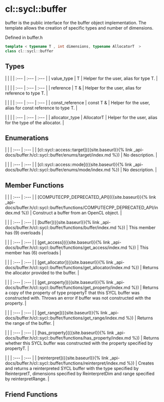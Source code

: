 ---
---
# cl::sycl::buffer

buffer is the public interface for the buffer object implementation. The template allows the creation of specific types and number of dimensions. 

Defined in buffer.h

```cpp
template < typename T , int dimensions, typename AllocatorT  >
class cl::sycl::buffer
```

## Types

   |   |   |
| :--- | :--- | :--- |
| value_type | T | Helper for the user, alias for type T.  |

   |   |   |
| :--- | :--- | :--- |
| reference | T & | Helper for the user, alias for reference to type T.  |

   |   |   |
| :--- | :--- | :--- |
| const_reference | const T & | Helper for the user, alias for const reference to type T.  |

   |   |   |
| :--- | :--- | :--- |
| allocator_type | AllocatorT | Helper for the user, alias for the type of the allocator.  |

## Enumerations

   |   |
| :--- | :--- |
| [cl::sycl::access::target]({{site.baseurl}}{% link _api-docs/buffer.h/cl::sycl::buffer/enums/target/index.md %}) | No description. |

   |   |
| :--- | :--- |
| [cl::sycl::access::mode]({{site.baseurl}}{% link _api-docs/buffer.h/cl::sycl::buffer/enums/mode/index.md %}) | No description. |

## Member Functions

   |   |
| :--- | :--- |
| [COMPUTECPP_DEPRECATED_API]({{site.baseurl}}{% link _api-docs/buffer.h/cl::sycl::buffer/functions/COMPUTECPP_DEPRECATED_API/index.md %}) | Construct a buffer from an OpenCL object.  |

   |   |
| :--- | :--- |
| [buffer]({{site.baseurl}}{% link _api-docs/buffer.h/cl::sycl::buffer/functions/buffer/index.md %}) | This member has (9) overloads |

   |   |
| :--- | :--- |
| [get_access]({{site.baseurl}}{% link _api-docs/buffer.h/cl::sycl::buffer/functions/get_access/index.md %}) | This member has (6) overloads |

   |   |
| :--- | :--- |
| [get_allocator]({{site.baseurl}}{% link _api-docs/buffer.h/cl::sycl::buffer/functions/get_allocator/index.md %}) | Returns the allocator provided to the buffer.  |

   |   |
| :--- | :--- |
| [get_property]({{site.baseurl}}{% link _api-docs/buffer.h/cl::sycl::buffer/functions/get_property/index.md %}) | Returns a copy of the property of type propertyT that this SYCL buffer was constructed with. Throws an error if buffer was not constructed with the property.  |

   |   |
| :--- | :--- |
| [get_range]({{site.baseurl}}{% link _api-docs/buffer.h/cl::sycl::buffer/functions/get_range/index.md %}) | Returns the range of the buffer.  |

   |   |
| :--- | :--- |
| [has_property]({{site.baseurl}}{% link _api-docs/buffer.h/cl::sycl::buffer/functions/has_property/index.md %}) | Returns whether this SYCL buffer was constructed with the property specified by propertyT.  |

   |   |
| :--- | :--- |
| [reinterpret]({{site.baseurl}}{% link _api-docs/buffer.h/cl::sycl::buffer/functions/reinterpret/index.md %}) | Creates and returns a reinterpreted SYCL buffer with the type specified by ReinterpretT, dimensions specified by ReinterpretDim and range specified by reinterpretRange.  |


## Friend Functions

